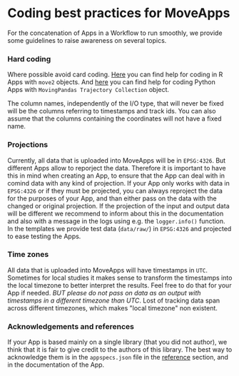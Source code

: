 # Coding best practices for MoveApps

For the concatenation of Apps in a Workflow to run smoothly, we provide some guidelines to raise awareness on several topics.

### Hard coding
Where possible avoid card coding. [Here](programing_move2.md) you can find help for coding in R Apps with `move2` objects. And [here](movingPandas_colnames.md) you can find help for coding Python Apps with `MovingPandas Trajectory Collection` object.

The column names, independently of the I/O type, that will never be fixed will be the columns referring to timestamps and track ids. You can also assume that the columns containing the coordinates will not have a fixed name.

### Projections
Currently, all data that is uploaded into MoveApps will be in `EPSG:4326`. But different Apps allow to reporject the data. Therefore it is important to have this in mind when creating an App, to ensure that the App can deal with in comind data with any kind of projection.
If your App only works with data in `EPSG:4326` or if they must be projected, you can always reproject the data for the purposes of your App, and than either pass on the data with the changed or original projection. If the projection of the input and output data will be different we recommend to inform about this in the documentation and also with a message in the logs using e.g. the `logger.info()` function.
In the templates we provide test data (`data/raw/`) in `EPSG:4326` and projected to ease testing the Apps. 

### Time zones
All data that is uploaded into MoveApps will have timestamps in `UTC`. Sometimes for local studies it makes sense to transform the timestamps into the local timezone to better interpret the results. Feel free to do that for your App if needed. *BUT please do not pass on data as an output with timestamps in a different timezone than UTC*. Lost of tracking data span across different timezones, which makes "local timezone" non existent.

### Acknowledgements and references
If your App is based mainly on a single library (that you did not author), we think that it is fair to give credit to the authors of this library. The best way to acknowledge them is in the `appspecs.json` file in the [reference](appspec/current/references_appspec.md) section, and in the documentation of the App. 
